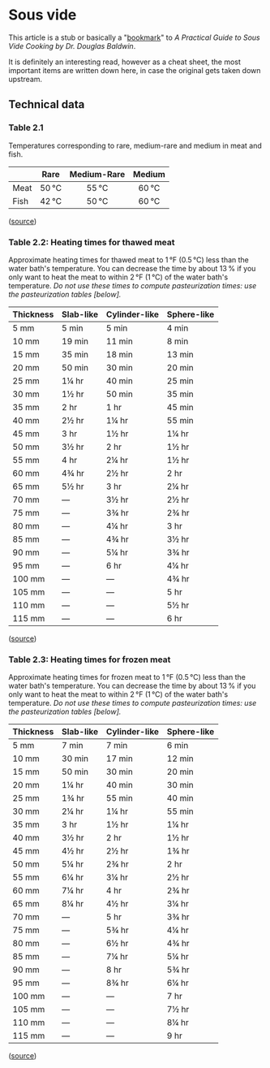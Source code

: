 #  Sous vide

This article is a stub or basically a "[bookmark](https://douglasbaldwin.com/sous-vide.html)" to <cite>A Practical Guide to Sous Vide Cooking by Dr. Douglas Baldwin</cite>.

It is definitely an interesting read, however as a cheat sheet, the most important items are written down here, in case the original gets taken down upstream.

## Technical data

### Table 2.1

Temperatures corresponding to rare, medium-rare and medium in meat and fish.

|      | Rare          | Medium-Rare  | Medium       |
|------|:-------------:|:------------:|:------------:|
| Meat | 50&#x202F;°C  | 55&#x202F;°C | 60&#x202F;°C |
| Fish | 42&#x202F;°C  | 50&#x202F;°C | 60&#x202F;°C |

([source](https://douglasbaldwin.com/sous-vide.html#Table_2.1))

### Table 2.2: Heating times for thawed meat

Approximate heating times for thawed meat to 1&#x202F;°F (0.5&#x202F;°C) less than the water bath's temperature. You can decrease the time by about 13&#x202F;% if you only want to heat the meat to within 2&#x202F;°F (1&#x202F;°C) of the water bath's temperature. *Do not use these times to compute pasteurization times: use the pasteurization tables [below].*

| Thickness | Slab-like | Cylinder-like | Sphere-like |
|-----------|-----------|---------------|-------------|
| 5 mm      | 5 min     | 5 min         | 4 min       |
| 10 mm     | 19 min    | 11 min        | 8 min       |
| 15 mm     | 35 min    | 18 min        | 13 min      |
| 20 mm     | 50 min    | 30 min        | 20 min      |
| 25 mm     | 1¼ hr     | 40 min        | 25 min      |
| 30 mm     | 1½ hr     | 50 min        | 35 min      |
| 35 mm     | 2 hr      | 1 hr          | 45 min      |
| 40 mm     | 2½ hr     | 1¼ hr         | 55 min      |
| 45 mm     | 3 hr      | 1½ hr         | 1¼ hr       |
| 50 mm     | 3½ hr     | 2 hr          | 1½ hr       |
| 55 mm     | 4 hr      | 2¼ hr         | 1½ hr       |
| 60 mm     | 4¾ hr     | 2½ hr         | 2 hr        |
| 65 mm     | 5½ hr     | 3 hr          | 2¼ hr       |
| 70 mm     | —         | 3½ hr         | 2½ hr       |
| 75 mm     | —         | 3¾ hr         | 2¾ hr       |
| 80 mm     | —         | 4¼ hr         | 3 hr        |
| 85 mm     | —         | 4¾ hr         | 3½ hr       |
| 90 mm     | —         | 5¼ hr         | 3¾ hr       |
| 95 mm     | —         | 6 hr          | 4¼ hr       |
| 100 mm    | —         | —             | 4¾ hr       |
| 105 mm    | —         | —             | 5 hr        |
| 110 mm    | —         | —             | 5½ hr       |
| 115 mm    | —         | —             | 6 hr        |

([source](https://douglasbaldwin.com/sous-vide.html#Table_2.2))

### Table 2.3: Heating times for frozen meat

Approximate heating times for frozen meat to 1&#x202F;°F (0.5&#x202F;°C) less than the water bath's temperature. You can decrease the time by about 13&#x202F;% if you only want to heat the meat to within 2&#x202F;°F (1&#x202F;°C) of the water bath's temperature. *Do not use these times to compute pasteurization times: use the pasteurization tables [below].*

| Thickness | Slab-like | Cylinder-like | Sphere-like |
|-----------|-----------|---------------|-------------|
| 5 mm      | 7 min     | 7 min         | 6 min       |
| 10 mm     | 30 min    | 17 min        | 12 min      |
| 15 mm     | 50 min    | 30 min        | 20 min      |
| 20 mm     | 1¼ hr     | 40 min        | 30 min      |
| 25 mm     | 1¾ hr     | 55 min        | 40 min      |
| 30 mm     | 2¼ hr     | 1¼ hr         | 55 min      |
| 35 mm     | 3 hr      | 1½ hr         | 1¼ hr       |
| 40 mm     | 3½ hr     | 2 hr          | 1½ hr       |
| 45 mm     | 4½ hr     | 2½ hr         | 1¾ hr       |
| 50 mm     | 5¼ hr     | 2¾ hr         | 2 hr        |
| 55 mm     | 6¼ hr     | 3¼ hr         | 2½ hr       |
| 60 mm     | 7¼ hr     | 4 hr          | 2¾ hr       |
| 65 mm     | 8¼ hr     | 4½ hr         | 3¼ hr       |
| 70 mm     | —         | 5 hr          | 3¾ hr       |
| 75 mm     | —         | 5¾ hr         | 4¼ hr       |
| 80 mm     | —         | 6½ hr         | 4¾ hr       |
| 85 mm     | —         | 7¼ hr         | 5¼ hr       |
| 90 mm     | —         | 8 hr          | 5¾ hr       |
| 95 mm     | —         | 8¾ hr         | 6¼ hr       |
| 100 mm    | —         | —             | 7 hr        |
| 105 mm    | —         | —             | 7½ hr       |
| 110 mm    | —         | —             | 8¼ hr       |
| 115 mm    | —         | —             | 9 hr        |

([source](https://douglasbaldwin.com/sous-vide.html#Table_2.3))
